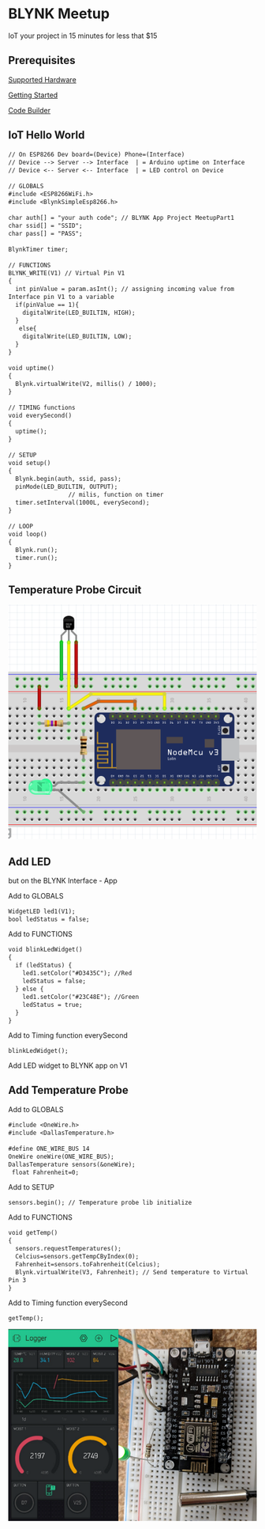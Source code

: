 # BLYNK Meetup
IoT your project in 15 minutes for less that $15
## Prerequisites

[Supported Hardware](https://github.com/blynkkk/blynkkk.github.io/blob/master/SupportedHardware.md "Supported Hardware")

[Getting Started](https://www.blynk.cc/getting-started/ "Getting Started")

[Code Builder](http://examples.blynk.cc/ "Code Builder")

## IoT Hello World
```
// On ESP8266 Dev board=(Device) Phone=(Interface) 
// Device --> Server --> Interface  | = Arduino uptime on Interface
// Device <-- Server <-- Interface  | = LED control on Device

// GLOBALS
#include <ESP8266WiFi.h>
#include <BlynkSimpleEsp8266.h>

char auth[] = "your auth code"; // BLYNK App Project MeetupPart1
char ssid[] = "SSID"; 
char pass[] = "PASS";

BlynkTimer timer;

// FUNCTIONS
BLYNK_WRITE(V1) // Virtual Pin V1
{
  int pinValue = param.asInt(); // assigning incoming value from Interface pin V1 to a variable
  if(pinValue == 1){
    digitalWrite(LED_BUILTIN, HIGH);
  }
   else{
    digitalWrite(LED_BUILTIN, LOW);
  }
}
 
void uptime()
{
  Blynk.virtualWrite(V2, millis() / 1000);
}

// TIMING functions
void everySecond() 
{
  uptime();   
}

// SETUP
void setup()
{
  Blynk.begin(auth, ssid, pass);
  pinMode(LED_BUILTIN, OUTPUT); 
                 // milis, function on timer  
  timer.setInterval(1000L, everySecond); 
}

// LOOP
void loop()
{
  Blynk.run();
  timer.run(); 
}
```
## Temperature Probe Circuit
![Part 2](images/MeetupPart2.PNG?raw=true "Part 2")

## Add LED
 but on the BLYNK Interface - App

Add to GLOBALS
```
WidgetLED led1(V1);
bool ledStatus = false;
```
Add to FUNCTIONS
```
void blinkLedWidget()
{
  if (ledStatus) {
    led1.setColor("#D3435C"); //Red
    ledStatus = false;
  } else {
    led1.setColor("#23C48E"); //Green
    ledStatus = true;
  }
}
```
Add to Timing function everySecond
```
blinkLedWidget();
```
Add LED widget to BLYNK app on V1

## Add Temperature Probe
Add to GLOBALS
```
#include <OneWire.h>
#include <DallasTemperature.h>

#define ONE_WIRE_BUS 14
OneWire oneWire(ONE_WIRE_BUS);
DallasTemperature sensors(&oneWire);
 float Fahrenheit=0;
```
Add to SETUP
```
sensors.begin(); // Temperature probe lib initialize
```

Add to FUNCTIONS
```
void getTemp()
{
  sensors.requestTemperatures(); 
  Celcius=sensors.getTempCByIndex(0);
  Fahrenheit=sensors.toFahrenheit(Celcius);
  Blynk.virtualWrite(V3, Fahrenheit); // Send temperature to Virtual Pin 3
}
```
Add to Timing function everySecond
```
getTemp();
```




![IoT4Makers](images/BlynkMeetup2.png?raw=true "Meetup")
